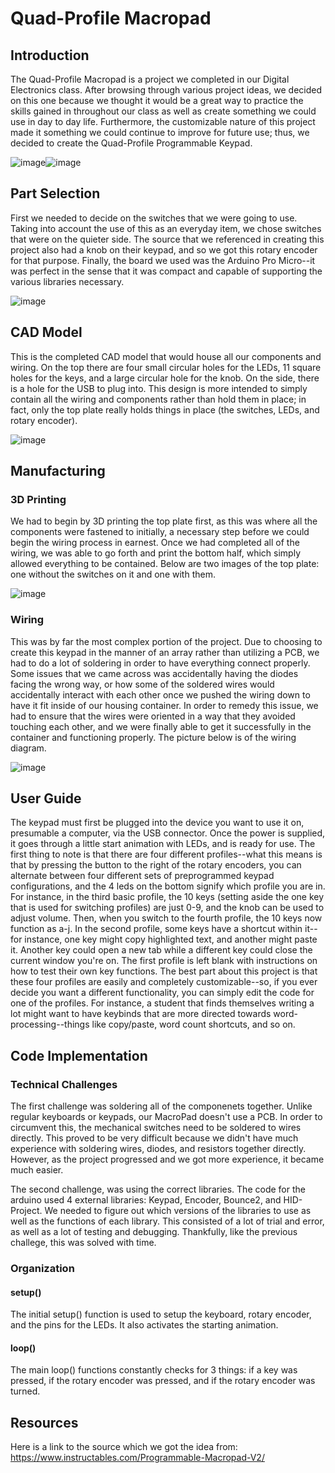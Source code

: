 # Quad-Profile Macropad

## Introduction

The Quad-Profile Macropad is a project we completed in our Digital Electronics class. After browsing through various project ideas, we decided on this one because we thought it would be a great way to practice the skills gained in throughout our class as well as create something we could use in day to day life. Furthermore, the customizable nature of this project made it something we could continue to improve for future use; thus, we decided to create the Quad-Profile Programmable Keypad. 

![image](https://user-images.githubusercontent.com/75506860/149467141-fce9367c-0101-465c-8d46-ae691f0a9bba.png)![image](https://user-images.githubusercontent.com/75506860/149467186-e9e70b88-b959-47b1-9bac-b2b50e576839.png)

## Part Selection

First we needed to decide on the switches that we were going to use. Taking into account the use of this as an everyday item, we chose switches that were on the quieter side. The source that we referenced in creating this project also had a knob on their keypad, and so we got this rotary encoder for that purpose. Finally, the board we used was the Arduino Pro Micro--it was perfect in the sense that it was compact and capable of supporting the various libraries necessary.

![image](https://user-images.githubusercontent.com/75506860/149284897-bcbd84eb-63aa-4d56-8cb0-28fd5df1fab5.png)

## CAD Model

This is the completed CAD model that would house all our components and wiring. On the top there are four small circular holes for the LEDs, 11 square holes for the keys, and a large circular hole for the knob. On the side, there is a hole for the USB to plug into. This design is more intended to simply contain all the wiring and components rather than hold them in place; in fact, only the top plate really holds things in place (the switches, LEDs, and rotary encoder).

![image](https://user-images.githubusercontent.com/78373556/149578105-697a05ef-d9ae-4e02-80de-ac02d6127197.png)

## Manufacturing

### 3D Printing

We had to begin by 3D printing the top plate first, as this was where all the components were fastened to initially, a necessary step before we could begin the wiring process in earnest. Once we had completed all of the wiring, we was able to go forth and print the bottom half, which simply allowed everything to be contained. Below are two images of the top plate: one without the switches on it and one with them.

![image](https://user-images.githubusercontent.com/75506860/149285208-238d3bab-b4b3-4506-a2ac-ebd031e27e33.png)

### Wiring

This was by far the most complex portion of the project. Due to choosing to create this keypad in the manner of an array rather than utilizing a PCB, we had to do a lot of soldering in order to have everything connect properly. Some issues that we came across was accidentally having the diodes facing the wrong way, or how some of the soldered wires would accidentally interact with each other once we pushed the wiring down to have it fit inside of our housing container. In order to remedy this issue, we had to ensure that the wires were oriented in a way that they avoided touching each other, and we were finally able to get it successfully in the container and functioning properly. The picture below is of the wiring diagram.

![image](https://user-images.githubusercontent.com/75506860/149678559-f22d7250-43c8-4473-88ff-c997c55446c8.png)

## User Guide

The keypad must first be plugged into the device you want to use it on, presumable a computer, via the USB connector. Once the power is supplied, it goes through a little start animation with LEDs, and is ready for use. The first thing to note is that there are four different profiles--what this means is that by pressing the button to the right of the rotary encoders, you can alternate between four different sets of preprogrammed keypad configurations, and the 4 leds on the bottom signify which profile you are in. For instance, in the third basic profile, the 10 keys (setting aside the one key that is used for switching profiles) are just 0-9, and the knob can be used to adjust volume. Then, when you switch to the fourth profile, the 10 keys now function as a-j. In the second profile, some keys have a shortcut within it--for instance, one key might copy highlighted text, and another might paste it. Another key could open a new tab while a different key could close the current window you're on. The first profile is left blank with instructions on how to test their own key functions. The best part about this project is that these four profiles are easily and completely customizable--so, if you ever decide you want a different functionality, you can simply edit the code for one of the profiles. For instance, a student that finds themselves writing a lot might want to have keybinds that are more directed towards word-processing--things like copy/paste, word count shortcuts, and so on. 

## Code Implementation

### Technical Challenges
The first challenge was soldering all of the componenets together. Unlike regular keyboards or keypads, our MacroPad doesn't use a PCB. In order to circumvent this, the mechanical switches need to be soldered to wires directly. This proved to be very difficult because we didn't have much experience with soldering wires, diodes, and resistors together directly. However, as the project progressed and we got more experience, it became much easier.

The second challenge, was using the correct libraries. The code for the arduino used 4 external libraries: Keypad, Encoder, Bounce2, and HID-Project. We needed to figure out which versions of the libraries to use as well as the functions of each library. This consisted of a lot of trial and error, as well as a lot of testing and debugging. Thankfully, like the previous challege, this was solved with time.

### Organization

#### setup()
The initial setup() function is used to setup the keyboard, rotary encoder, and the pins for the LEDs. It also activates the starting animation.

#### loop()
The main loop() functions constantly checks for 3 things: if a key was pressed, if the rotary encoder was pressed, and if the rotary encoder was turned.

## Resources
Here is a link to the source which we got the idea from: https://www.instructables.com/Programmable-Macropad-V2/
